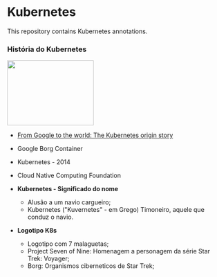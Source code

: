 # Kubernetes
This repository contains Kubernetes annotations.

### História do Kubernetes
   <img src="https://download.logo.wine/logo/Kubernetes/Kubernetes-Logo.wine.png" width="200" height="150">

 - [From Google to the world: The Kubernetes origin story](https://cloud.google.com/blog/products/containers-kubernetes/from-google-to-the-world-the-kubernetes-origin-story)
 - Google Borg Container
 - Kubernetes - 2014
 - Cloud Native Computing Foundation 
 - **Kubernetes - Significado do nome**
    - Alusão a um navio cargueiro;
    - Kubernetes ("Kuvernetes" - em Grego) Timoneiro, aquele que conduz o navio.

- **Logotipo K8s**
    - Logotipo com 7 malaguetas;
    - Project Seven of Nine: Homenagem a personagem da série Star Trek: Voyager;
    - Borg: Organismos ciberneticos de Star Trek;




 
